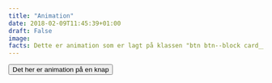 ```yaml
---
title: "Animation"
date: 2018-02-09T11:45:39+01:00
draft: False
image:
facts: Dette er animation som er lagt på klassen "btn btn--block card__btn" Den opfordre til til at man skal klikke
---
```

<button class="btn btn--block card__btn">
   <span>
       Det her er animation på en knap
   </span>
